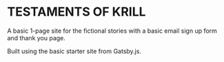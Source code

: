 # TESTAMENTS OF KRILL

A basic 1-page site for the fictional stories with a basic email sign up form and thank you page.

Built using the basic starter site from Gatsby.js.